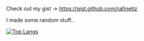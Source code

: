<!--
**rafinetiz/rafinetiz** is a ✨ _special_ ✨ repository because its `README.md` (this file) appears on your GitHub profile.

Here are some ideas to get you started:

- 🔭 I’m currently working on ...
- 🌱 I’m currently learning ...
- 👯 I’m looking to collaborate on ...
- 🤔 I’m looking for help with ...
- 💬 Ask me about ...
- 📫 How to reach me: ...
- 😄 Pronouns: ...
- ⚡ Fun fact: ...
-->

Check out my gist -> https://gist.github.com/rafinetiz

I made some random stuff..

[![Top Langs](https://github-readme-stats.vercel.app/api/top-langs/?username=rafinetiz&layout=compact)](https://github.com/rafinetiz/rafinetiz)
